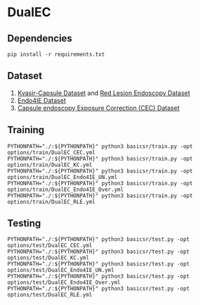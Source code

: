 # DualEC

## Dependencies
```
pip install -r requirements.txt
```
## Dataset
1. [Kvasir-Capsule Dataset](https://osf.io/dv2ag/) and [Red Lesion Endoscopy Dataset](https://rdm.inesctec.pt/dataset/nis-2018-003)
2. [Endo4IE Dataset](https://data.mendeley.com/datasets/3j3tmghw33/1)
3. [Capsule endoscopy Exposure Correction (CEC) Dataset](https://mycuhk-my.sharepoint.com/:u:/g/personal/1155161502_link_cuhk_edu_hk/EZuLCQk1SjRMr7L6pIpiG5kBwhcMGp1hB_g73lySKlVUjA?e=g84Zl8)

## Training
```
PYTHONPATH="./:${PYTHONPATH}" python3 basicsr/train.py -opt options/train/DualEC_CEC.yml
PYTHONPATH="./:${PYTHONPATH}" python3 basicsr/train.py -opt options/train/DualEC_KC.yml
PYTHONPATH="./:${PYTHONPATH}" python3 basicsr/train.py -opt options/train/DualEC_Endo4IE_UN.yml
PYTHONPATH="./:${PYTHONPATH}" python3 basicsr/train.py -opt options/train/DualEC_Endo4IE_Over.yml
PYTHONPATH="./:${PYTHONPATH}" python3 basicsr/train.py -opt options/train/DualEC_RLE.yml
```

## Testing
```
PYTHONPATH="./:${PYTHONPATH}" python3 basicsr/test.py -opt options/test/DualEC_CEC.yml
PYTHONPATH="./:${PYTHONPATH}" python3 basicsr/test.py -opt options/test/DualEC_KC.yml
PYTHONPATH="./:${PYTHONPATH}" python3 basicsr/test.py -opt options/test/DualEC_Endo4IE_UN.yml
PYTHONPATH="./:${PYTHONPATH}" python3 basicsr/test.py -opt options/test/DualEC_Endo4IE_Over.yml
PYTHONPATH="./:${PYTHONPATH}" python3 basicsr/test.py -opt options/test/DualEC_RLE.yml
```
